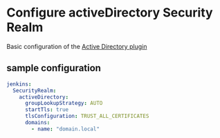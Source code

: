 # Configure activeDirectory Security Realm

Basic configuration of the [Active Directory plugin](https://wiki.jenkins.io/display/JENKINS/Active+Directory+Plugin)

## sample configuration

```yaml
jenkins:
  SecurityRealm:
    activeDirectory:
      groupLookupStrategy: AUTO
      startTls: true
      tlsConfiguration: TRUST_ALL_CERTIFICATES
      domains:
        - name: "domain.local"
```